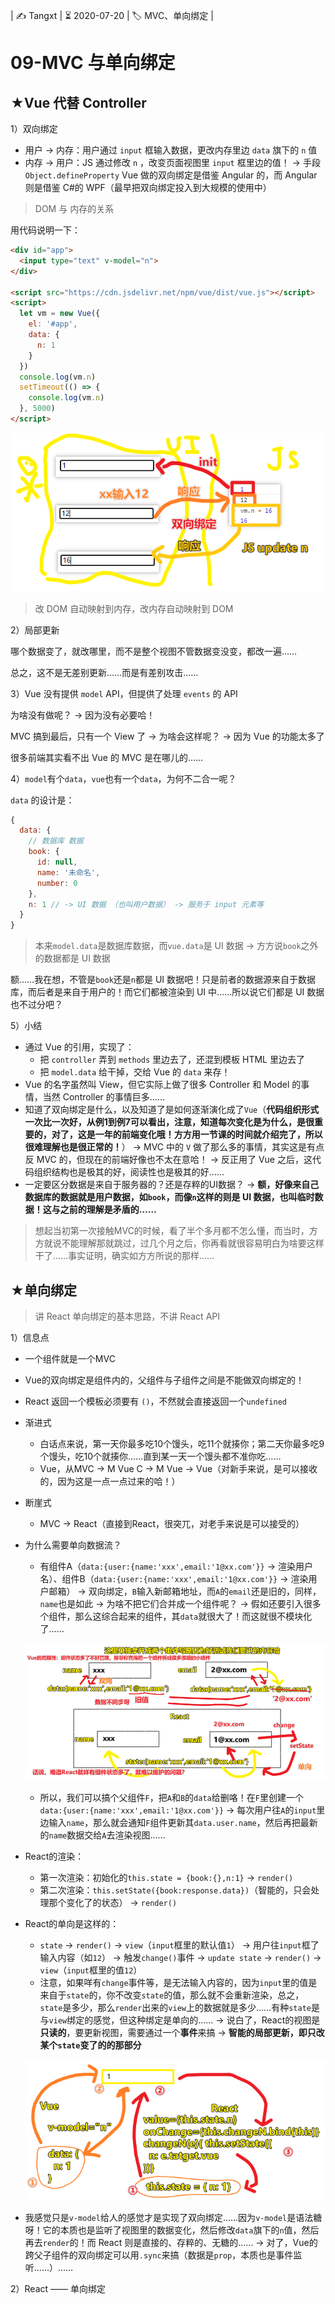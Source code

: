 | ✍️ Tangxt | ⏳ 2020-07-20 | 🏷️ MVC、单向绑定 |

# 09-MVC 与单向绑定

## ★Vue 代替 Controller

1）双向绑定

* 用户 -> 内存：用户通过 `input` 框输入数据，更改内存里边 `data` 旗下的 `n` 值
* 内存 -> 用户：JS 通过修改 `n` ，改变页面视图里 `input` 框里边的值！ -> 手段 `Object.defineProperty`
Vue 做的双向绑定是借鉴 Angular 的，而 Angular 则是借鉴 C#的 WPF（最早把双向绑定投入到大规模的使用中）

> DOM 与 内存的关系

用代码说明一下：

``` html
<div id="app">
  <input type="text" v-model="n">
</div>

<script src="https://cdn.jsdelivr.net/npm/vue/dist/vue.js"></script>
<script>
  let vm = new Vue({
    el: '#app',
    data: {
      n: 1
    }
  })
  console.log(vm.n)
  setTimeout(() => {
    console.log(vm.n)
  }, 5000)
</script>
```

![双向绑定](assets/img/2020-07-20-22-47-49.png)

> 改 DOM 自动映射到内存，改内存自动映射到 DOM

2）局部更新

哪个数据变了，就改哪里，而不是整个视图不管数据变没变，都改一遍……

总之，这不是无差别更新……而是有差别攻击……

3）Vue 没有提供 `model` API，但提供了处理 `events` 的 API

为啥没有做呢？ -> 因为没有必要哈！

MVC 搞到最后，只有一个 View 了 -> 为啥会这样呢？ -> 因为 Vue 的功能太多了

很多前端其实看不出 Vue 的 MVC 是在哪儿的……

4）`model`有个`data`，`vue`也有一个`data`，为何不二合一呢？

`data` 的设计是：

``` js
{
  data: {
    // 数据库 数据
    book: {
      id: null,
      name: '未命名',
      number: 0
    },
    n: 1 // -> UI 数据 （也叫用户数据） -> 服务于 input 元素等
  }
}
```

> 本来`model.data`是数据库数据，而`vue.data`是 UI 数据 -> 方方说`book`之外的数据都是 UI 数据

额……我在想，不管是`book`还是`n`都是 UI 数据吧！只是前者的数据源来自于数据库，而后者是来自于用户的！而它们都被渲染到 UI 中……所以说它们都是 UI 数据也不过分吧？

5）小结

- 通过 Vue 的引用，实现了：
  - 把 `controller` 弄到 `methods` 里边去了，还混到模板 HTML 里边去了
  - 把 `model.data` 给干掉，交给 Vue 的 `data` 来存！
- Vue 的名字虽然叫 View，但它实际上做了很多 Controller 和 Model 的事情，当然 Controller 的事情巨多……
- 知道了双向绑定是什么，以及知道了是如何逐渐演化成了`Vue`（**代码组织形式一次比一次好，从例1到例7可以看出，注意，知道每次变化是为什么，是很重要的，对了，这是一年的前端变化哦！方方用一节课的时间就介绍完了，所以很难理解也是很正常的！**） -> MVC 中的 `V` 做了那么多的事情，其实这是有点反 MVC 的，但现在的前端好像也不太在意哈！ -> 反正用了 Vue 之后，这代码组织结构也是极其的好，阅读性也是极其的好……
- 一定要区分数据是来自于服务器的？还是存粹的UI数据？ -> **额，好像来自己数据库的数据就是用户数据，如`book`，而像`n`这样的则是 UI 数据，也叫临时数据！这与之前的理解是矛盾的……**

> 想起当初第一次接触MVC的时候，看了半个多月都不怎么懂，而当时，方方就说不能理解那就跳过，过几个月之后，你再看就很容易明白为啥要这样干了……事实证明，确实如方方所说的那样……

## ★单向绑定

> 讲 React 单向绑定的基本思路，不讲 React API

1）信息点

- 一个组件就是一个MVC
- Vue的双向绑定是组件内的，父组件与子组件之间是不能做双向绑定的！
- React 返回一个模板必须要有 `()`，不然就会直接返回一个`undefined`
- 渐进式
  - 白话点来说，第一天你最多吃10个馒头，吃11个就揍你；第二天你最多吃9个馒头，吃10个就揍你……直到某一天一个馒头都不准你吃……
  - Vue，从MVC -> M Vue C -> M Vue -> Vue（对新手来说，是可以接收的，因为这是一点一点过来的哈！）
- 断崖式
  - MVC -> React（直接到React，很突兀，对老手来说是可以接受的）
- 为什么需要单向数据流？
  - 有组件A（`data:{user:{name:'xxx',email:'1@xx.com'}}` -> 渲染用户名）、组件B（`data:{user:{name:'xxx',email:'1@xx.com'}}` -> 渲染用户邮箱） -> 双向绑定，`B`输入新邮箱地址，而`A`的`email`还是旧的，同样，`name`也是如此 -> 为啥不把它们合并成一个组件呢？ -> 假如还要引入很多个组件，那么这综合起来的组件，其`data`就很大了！而这就很不模块化了……
  
  ![React组件](assets/img/2020-07-21-13-59-54.png)
  
  - 所以，我们可以搞个父组件`F`，把`A`和`B`的`data`给删咯！在`F`里创建一个`data:{user:{name:'xxx',email:'1@xx.com'}}` -> 每次用户往`A`的`input`里边输入`name`，那么就会通知`F`组件更新其`data.user.name`，然后再把最新的`name`数据交给`A`去渲染视图……
- React的渲染：
  - 第一次渲染：初始化的`this.state = {book:{},n:1}` -> `render()`
  - 第二次渲染：`this.setState({book:response.data})`（智能的，只会处理那个变化了的状态） -> `render()`
- React的单向是这样的：
  - `state` -> `render()` -> `view`（`input`框里的默认值`1`） -> 用户往`input`框了输入内容（如`12`） -> 触发`change()`事件 -> `update state` -> `render()` -> `view`（`input`框里的值`12`）
  - 注意，如果咩有`change`事件等，是无法输入内容的，因为`input`里的值是来自于`state`的，你不改变`state`的值，那么就不会重新渲染，总之，`state`是多少，那么`render`出来的`view`上的数据就是多少……有种`state`是与`view`绑定的感觉，但这种绑定是单向的…… -> 说白了，React的视图是**只读的**，要更新视图，需要通过一个**事件**来搞 -> **智能的局部更新，即只改某个`state`变了的的那部分**
  
  ![单向](assets/img/2020-07-21-13-15-39.png)
  
- 我感觉只是`v-model`给人的感觉才是实现了双向绑定……因为`v-model`是语法糖呀！它的本质也是监听了视图里的数据变化，然后修改`data`旗下的`n`值，然后再去`render`的！而 React 则是直接的、存粹的、无糖的…… -> 对了，Vue的跨父子组件的双向绑定可以用`.sync`来搞（数据是`prop`，本质也是事件监听……）……

2）React —— 单向绑定



